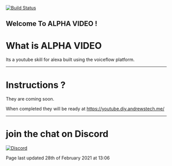 [![Build Status](https://dev.azure.com/andrewstech-youtube/alpha-video/_apis/build/status/unofficial-skills.ALPHA-VIDEO-2021?branchName=documentation)](https://dev.azure.com/andrewstech-youtube/alpha-video/_build/latest?definitionId=2&branchName=documentation)

## Welcome To ALPHA VIDEO !



# What is ALPHA VIDEO

Its a youtube skill for alexa built using the voiceflow platform. 

-------------------------------------------------------------------------------------

# Instructions ?

They are coming soon.

When completed they will be ready at https://youtube.diy.andrewstech.me/


-------------------------------------------------------------------------------------
# join the chat on Discord

[![Discord](https://img.shields.io/discord/735427271267188758)](https://discord.me/andrewstech-discord)

Page last updated 28th of February 2021 at 13:06
